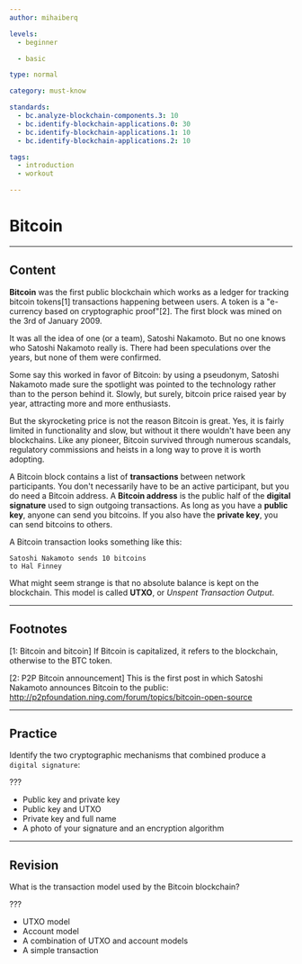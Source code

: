 ```yaml
---
author: mihaiberq

levels:
  - beginner

  - basic

type: normal

category: must-know

standards:
  - bc.analyze-blockchain-components.3: 10
  - bc.identify-blockchain-applications.0: 30
  - bc.identify-blockchain-applications.1: 10
  - bc.identify-blockchain-applications.2: 10

tags:
  - introduction
  - workout

---
```

# Bitcoin

---
## Content


**Bitcoin** was the first public blockchain which works as a ledger for tracking bitcoin tokens[1] transactions happening between users. A token is a "e-currency based on cryptographic proof"[2]. The first block was mined on the 3rd of January 2009.

It was all the idea of one (or a team), Satoshi Nakamoto. But no one knows who Satoshi Nakamoto really is. There had been speculations over the years, but none of them were confirmed.

Some say this worked in favor of Bitcoin: by using a pseudonym, Satoshi Nakamoto made sure the spotlight was pointed to the technology rather than to the person behind it. Slowly, but surely, bitcoin price raised year by year, attracting more and more enthusiasts.

But the skyrocketing price is not the reason Bitcoin is great. Yes, it is fairly limited in functionality and slow, but without it there wouldn't have been any blockchains. Like any pioneer, Bitcoin survived through numerous scandals, regulatory commissions and heists in a long way to prove it is worth adopting.

A Bitcoin block contains a list of **transactions** between network participants. You don't necessarily have to be an active participant, but you do need a Bitcoin address. A **Bitcoin address** is the public half of the **digital signature** used to sign outgoing transactions. As long as you have a **public key**, anyone can send you bitcoins. If you also have the **private key**, you can send bitcoins to others.

A Bitcoin transaction looks something like this:
```
Satoshi Nakamoto sends 10 bitcoins
to Hal Finney
```
What might seem strange is that no absolute balance is kept on the blockchain. This model is called **UTXO**, or *Unspent Transaction Output*.

---
## Footnotes
[1: Bitcoin and bitcoin]
If Bitcoin is capitalized, it refers to the blockchain, otherwise to the BTC token.

[2: P2P Bitcoin announcement]
This is the first post in which Satoshi Nakamoto announces Bitcoin to the public: http://p2pfoundation.ning.com/forum/topics/bitcoin-open-source

---
## Practice

Identify the two cryptographic mechanisms that combined produce a `digital signature`:

???

* Public key and private key
* Public key and UTXO
* Private key and full name
* A photo of your signature and an encryption algorithm


---
## Revision

What is the transaction model used by the Bitcoin blockchain?

???

* UTXO model
* Account model
* A combination of UTXO and account models
* A simple transaction

